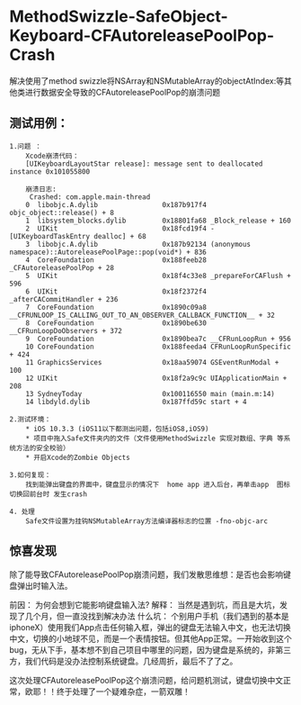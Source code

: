 # MethodSwizzle-SafeObject-Keyboard-CFAutoreleasePoolPop-Crash
解决使用了method swizzle将NSArray和NSMutableArray的objectAtIndex:等其他类进行数据安全导致的CFAutoreleasePoolPop的崩溃问题


## 测试用例：

    1.问题 ：  
        Xcode崩溃代码：
        [UIKeyboardLayoutStar release]: message sent to deallocated instance 0x101055800
 
        崩溃日志:
         Crashed: com.apple.main-thread
        0  libobjc.A.dylib                0x187b917f4 objc_object::release() + 8
        1  libsystem_blocks.dylib         0x18801fa68 _Block_release + 160
        2  UIKit                          0x18fcd19f4 -[UIKeyboardTaskEntry dealloc] + 68
        3  libobjc.A.dylib                0x187b92134 (anonymous namespace)::AutoreleasePoolPage::pop(void*) + 836
        4  CoreFoundation                 0x188feeb28 _CFAutoreleasePoolPop + 28
        5  UIKit                          0x18f4c33e8 _prepareForCAFlush + 596
        6  UIKit                          0x18f2372f4 _afterCACommitHandler + 236
        7  CoreFoundation                 0x1890c09a8 __CFRUNLOOP_IS_CALLING_OUT_TO_AN_OBSERVER_CALLBACK_FUNCTION__ + 32
        8  CoreFoundation                 0x1890be630 __CFRunLoopDoObservers + 372
        9  CoreFoundation                 0x1890bea7c __CFRunLoopRun + 956
        10 CoreFoundation                 0x188feeda4 CFRunLoopRunSpecific + 424
        11 GraphicsServices               0x18aa59074 GSEventRunModal + 100
        12 UIKit                          0x18f2a9c9c UIApplicationMain + 208
        13 SydneyToday                    0x100116550 main (main.m:14)
        14 libdyld.dylib                  0x187ffd59c start + 4

    2.测试环境：
        * iOS 10.3.3 (iOS11以下都测出问题，包括iOS8,iOS9)
        * 项目中拖入Safe文件夹内的文件（文件使用MethodSwizzle 实现对数组、字典 等系统方法的安全校验）
        * 开启Xcode的Zombie Objects
 
    3.如何复现：
        找到能弹出键盘的界面中，键盘显示的情况下  home app 进入后台，再单击app  图标 切换回前台时 发生crash
 
    4. 处理
        Safe文件设置为挂钩NSMutableArray方法编译器标志的位置 -fno-objc-arc
 
 

## 惊喜发现
除了能导致CFAutoreleasePoolPop崩溃问题，我们发散思维想：是否也会影响键盘弹出时输入法。

前因：
    为何会想到它能影响键盘输入法?
解释：
    当然是遇到坑，而且是大坑，发现了几个月，但一直没找到解决办法
什么坑：
    个别用户手机（我们遇到的基本是iphoneX）使用我们App点击任何输入框，弹出的键盘无法输入中文，也无法切换中文，切换的小地球不见，而是一个表情按钮。但其他App正常。一开始收到这个bug，无从下手，基本想不到自己项目中哪里的问题，因为键盘是系统的，非第三方，我们代码是没办法控制系统键盘。几经周折，最后不了了之。

这次处理CFAutoreleasePoolPop这个崩溃问题，给问题机测试，键盘切换中文正常，欧耶！！终于处理了一个疑难杂症，一箭双雕！
    


